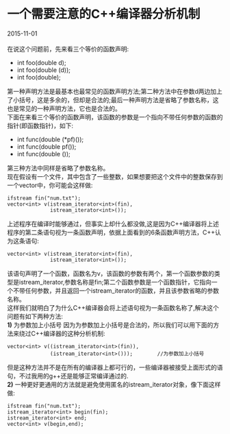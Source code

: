 # 一个需要注意的C++编译器分析机制
2015-11-01  <br />       
在说这个问题前，先来看三个等价的函数声明:     

- int foo(double d);
- int foo(double (d));
- int foo(double);

第一种声明方法是最基本也最常见的函数声明方法;第二种方法中在参数d两边加上了小括号，这是多余的，但却是合法的;最后一种声明方法是省略了参数名称，这也是常见的一种声明方法，它也是合法的。       
下面在来看三个等价的函数声明，该函数的参数是一个指向不带任何参数的函数的指针(即函数指针)，如下:     

- int func(double (*pf)());
- int func(double pf());
- int func(double ());

第三种方法中同样是省略了参数名称。       
现在假设有一个文件，其中包含了一些整数，如果想要把这个文件中的整数保存到一个vector中，你可能会这样做:      

    ifstream fin("num.txt");
    vector<int> v(istream_iterator<int>(fin),
    			  istream_iterator<int>());
上述程序在编译时能够通过，但事实上却什么都没做,这是因为C++编译器将上述程序的第二条语句视为一条函数声明，依据上面看到的6条函数声明方法，C++认为这条语句:     

    vector<int> v(istream_iterator<int>(fin),
    			  istream_iterator<int>());
该语句声明了一个函数，函数名为v，该函数的参数有两个，第一个函数参数的类型是istream\_iterator<int>,参数名称是fin;第二个函数参数是一个函数指针，它指向一个不带任何参数，并且返回一个istream_iterator<int>的函数，并且该参数省略的参数名称。      
这样我们就明白了为什么C++编译器会将上述语句视为一条函数名称了,解决这个问题有如下两种方法:     
**1)** 为参数加上小括号
因为为参数加上小括号是合法的，所以我们可以用下面的方法来绕过C++编译器的这种分析机制:     

    vector<int> v((istream_iterator<int>(fin)),      
    			  (istream_iterator<int>()));        //为参数加上小括号
但是这种方法并不是在所有的编译器上都可行的，一些编译器被接受上面形式的语句，不过我用的g++还是能够正常编译通过的.       
**2)** 一种更好更通用的方法就是避免使用匿名的istream_iterator对象，像下面这样做:     

    ifstream fin("num.txt");
    istream_iterator<int> begin(fin);
    istream_iterator<int> end;
    vector<int> v(begin,end);
<br />      
